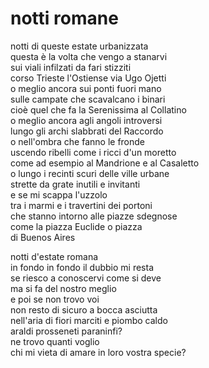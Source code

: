 # notti romane

notti di queste estate urbanizzata  
questa è la volta che vengo a stanarvi  
sui viali infilzati da fari stizziti  
corso Trieste l'Ostiense via Ugo Ojetti  
o meglio ancora sui ponti fuori mano  
sulle campate che scavalcano i binari  
cioè quel che fa la Serenissima al Collatino  
o meglio ancora agli angoli introversi  
lungo gli archi slabbrati del Raccordo  
o nell'ombra che fanno le fronde  
uscendo ribelli come i ricci d'un moretto  
come ad esempio al Mandrione e al Casaletto  
o lungo i recinti scuri delle ville urbane  
strette da grate inutili e invitanti  
e se mi scappa l'uzzolo  
tra i marmi e i travertini dei portoni  
che stanno intorno alle piazze sdegnose  
come la piazza Euclide o piazza  
di Buenos Aires

notti d'estate romana  
in fondo in fondo il dubbio mi resta  
se riesco a conoscervi come si deve  
ma si fa del nostro meglio  
e poi se non trovo voi  
non resto di sicuro a bocca asciutta  
nell'aria di fiori marciti e piombo caldo  
araldi prosseneti paraninfi?  
ne trovo quanti voglio  
chi mi vieta di amare in loro vostra specie?
